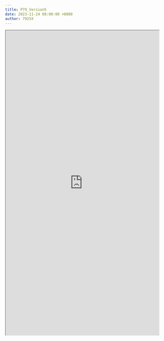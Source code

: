 ```yaml
---
title: P79_Version5
date: 2023-11-24 08:00:00 +0800
author: 7925X
---
```


<iframe src="https://y.dialwo.com/7925X2024/20231124-P79_Version5.pdf" width="100%" height="1000px"></iframe>

